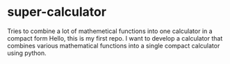 # super-calculator
Tries to combine a lot of mathemetical functions into one calculator in a compact form
Hello, this is my first repo. I want to develop a calculator that combines various mathematical functions
into a single compact calculator using python.
